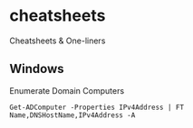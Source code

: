 # cheatsheets
Cheatsheets &amp; One-liners

## Windows

Enumerate Domain Computers

```
Get-ADComputer -Properties IPv4Address | FT Name,DNSHostName,IPv4Address -A
```
